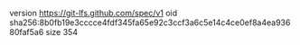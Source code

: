 version https://git-lfs.github.com/spec/v1
oid sha256:8b0fb19e3cccce4fdf345fa65e92c3ccf3a6c5e14c4ce0ef8a4ea93680faf5a6
size 354
